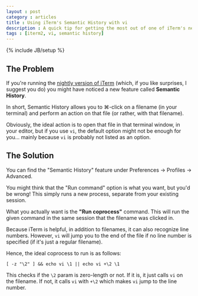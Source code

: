 ```yaml
---
layout : post
category : articles
title : Using iTerm's Semantic History with vi
description : A quick tip for getting the most out of one of iTerm's new features with everyone's favorite editor.
tags : [iterm2, vi, semantic history]
---
```

{% include JB/setup %}

## The Problem
If you're running the [nightly version of
iTerm](https://iterm2.com/downloads/nightly/) (which, if you like surprises, I
suggest you do) you might have noticed a new feature called **Semantic
History**.

In short, Semantic History allows you to ⌘-click on a filename (in your
terminal) and perform an action on that file (or rather, with that filename).

Obviously, the ideal action is to open that file in that terminal window, in
your editor, but if you use `vi`, the default option might not be enough for
you... mainly because `vi` is probably not listed as an option.

## The Solution
You can find the "Semantic History" feature under Preferences -> Profiles ->
Advanced.

You might think that the "Run command" option is what you want, but you'd be
wrong! This simply runs a new process, separate from your existing session.

What you actually want is the **"Run coprocess"** command. This will run the
given command in the same session that the filename was clicked in.

Because iTerm is helpful, in addition to filenames, it can also recognize line
numbers. However, `vi` will jump you to the end of the file if no line number
is specified (if it's just a regular filename).

Hence, the ideal coprocess to run is as follows:

    [ -z "\2" ] && echo vi \1 || echo vi +\2 \1

This checks if the `\2` param is zero-length or not. If it is, it just calls
`vi` on the filename. If not, it calls `vi` with `+\2` which makes `vi` jump to
the line number.
